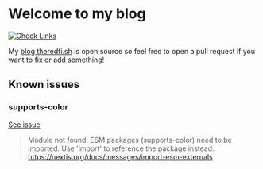 # Welcome to my blog

[![Check Links](https://github.com/theredfish/blog/actions/workflows/links.yml/badge.svg)](https://github.com/theredfish/blog/actions/workflows/links.yml)

My [blog theredfi.sh](https://theredfi.sh) is open source so feel free to open a pull request if you want to fix or add something!

## Known issues

### supports-color

[See issue](https://github.com/debug-js/debug/issues/912)

> Module not found: ESM packages (supports-color) need to be imported. Use 'import' to reference the package instead. https://nextjs.org/docs/messages/import-esm-externals
